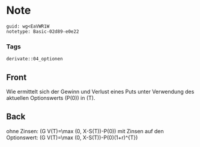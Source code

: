 # Note
```
guid: wg<EaVWR1W
notetype: Basic-02d89-e0e22
```

### Tags
```
derivate::04_optionen
```

## Front
Wie ermittelt sich der Gewinn und Verlust eines Puts unter Verwendung des aktuellen Optionswerts \(P(0)\) in \(T\).

## Back
ohne Zinsen: \(G V(T)=\max (0, X-S(T))-P(0)\)
mit Zinsen auf den Optionswert: \(G V(T)=\max (0, X-S(T))-P(0)(1+r)^{T}\)

